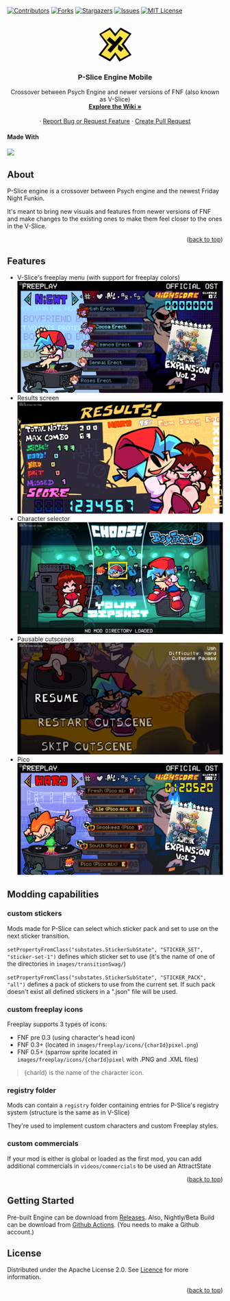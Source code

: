<!-- Thanks soushimiya for this README template! -->
<!-- Improved compatibility of back to top link: See: https://github.com/othneildrew/Best-README-Template/pull/73 -->
<a id="readme-top"></a>
<!--
*** Thanks for checking out the Best-README-Template. If you have a suggestion
*** that would make this better, please fork the repo and create a pull request
*** or simply open an issue with the tag "enhancement".
*** Don't forget to give the project a star!
*** Thanks again! Now go create something AMAZING! :D
-->



<!-- PROJECT SHIELDS -->
[![Contributors][contributors-shield]][contributors-url]
[![Forks][forks-shield]][forks-url]
[![Stargazers][stars-shield]][stars-url]
[![Issues][issues-shield]][issues-url]
[![MIT License][license-shield]][license-url]



<!-- PROJECT LOGO -->
<br />
<div align="center">
  <a href="https://github.com/MobilePorting/P-Slice-Mobile">
    <img src="art/iconOG.png" alt="Logo" width="80" height="80">
  </a>

<h3 align="center">P-Slice Engine Mobile</h3>

  <p align="center">
    Crossover between Psych Engine and newer versions of FNF (also known as V-Slice)
    <br />
    <a href="https://github.com/Psych-Slice/P-Slice/wiki"><strong>Explore the Wiki »</strong></a>
    <br />
    <br />
    ·
    <a href="https://github.com/MobilePorting/P-Slice-Mobile/issues">Report Bug or Request Feature</a>
    ·
    <a href="https://github.com/MobilePorting/P-Slice-Mobile/pulls">Create Pull Request</a>
  </p>
</div>

#### Made With
<img src="https://img.shields.io/badge/-HAXE-262626.svg?logo=haxe&style=for-the-badge">


<!-- ABOUT THE PROJECT -->
## About

P-Slice engine is a crossover between Psych engine and the newest Friday Night Funkin.

It's meant to bring new visuals and features from newer versions of FNF and make changes to the existing ones to make them feel closer to the ones in the V-Slice.

<p align="right">(<a href="#readme-top">back to top</a>)</p>

## Features
* V-Slice's freeplay menu (with support for freeplay colors)
![Freeplay Menu With Color](art/docs/freeplay.png)
* Results screen
![alt text](art/docs/result.png)
* Character selector
![alt text](art/docs/character.png)
* Pausable cutscenes
![alt text](art/docs/pause.png)
* Pico
![alt text](art/docs/pico.png)

## Modding capabilities 
### custom stickers

Mods made for P-Slice can select which sticker pack and set to use on the next sticker transition.

``setPropertyFromClass("substates.StickerSubState", "STICKER_SET", "sticker-set-1")`` defines which sticker set to use (it's the name of one of the directories in `images/transitionSwag/`)

``setPropertyFromClass("substates.StickerSubState", "STICKER_PACK", "all")`` defines a pack of stickers to use from the current set. If such pack doesn't exist all defined stickers in a ".json" file will be used.

### custom freeplay icons

Freeplay supports 3 types of icons:
- FNF pre 0.3 (using character's head icon)
- FNF 0.3+ (located in `images/freeplay/icons/{charId}pixel.png`)
- FNF 0.5+ (sparrow sprite located in `images/freeplay/icons/{charId}pixel` with .PNG and .XML files)
>  {charId} is the name of the character icon.


### registry folder
Mods can contain a `registry` folder containing entries for P-Slice's registry system (structure is the same as in V-Slice)

They're used to implement custom characters and custom Freeplay styles.

### custom commercials

If your mod is either is global or loaded as the first mod, you can add additional commercials in `videos/commercials` to be used an AttractState

<p align="right">(<a href="#readme-top">back to top</a>)</p>

<!-- GETTING STARTED -->
## Getting Started

Pre-built Engine can be download from [Releases](https://github.com/MobilePorting/P-Slice-Mobile/releases).
Also, Nightly/Beta Build can be download from [Github Actions](https://github.com/MobilePorting/P-Slice-Mobile/actions/workflows/main.yml). (You needs to make a Github account.)


<!-- LICENSE -->
## License

Distributed under the Apache License 2.0. See [Licence](https://github.com/Psych-Slice/blob/P-Slice/master/LICENSE) for more information.

<p align="right">(<a href="#readme-top">back to top</a>)</p>



<!-- MARKDOWN LINKS & IMAGES -->
<!-- https://www.markdownguide.org/basic-syntax/#reference-style-links -->
[contributors-shield]: https://img.shields.io/github/contributors/MobilePorting/P-Slice-Mobile.svg?style=for-the-badge
[contributors-url]: https://github.com/MobilePorting/P-Slice-Mobile/graphs/contributors
[forks-shield]: https://img.shields.io/github/forks/MobilePorting/P-Slice-Mobile.svg?style=for-the-badge
[forks-url]: https://github.com/MobilePorting/P-Slice-Mobile/forks
[https://github.com/Psych-Slice/P-Slice/forks]: https://github.com/MobilePorting/P-Slice-Mobile/network/members
[stars-shield]: https://img.shields.io/github/stars/MobilePorting/P-Slice-Mobile.svg?style=for-the-badge
[stars-url]: https://github.com/MobilePorting/P-Slice-Mobile/stargazers
[issues-shield]: https://img.shields.io/github/issues/MobilePorting/P-Slice-Mobile.svg?style=for-the-badge
[issues-url]: https://github.com/MobilePorting/P-Slice-Mobile/issues
[license-shield]: https://img.shields.io/github/license/MobilePorting/P-Slice-Mobile.svg?style=for-the-badge
[license-url]: https://github.com/MobilePorting/P-Slice-Mobile/blob/master/LICENSE.txt!

